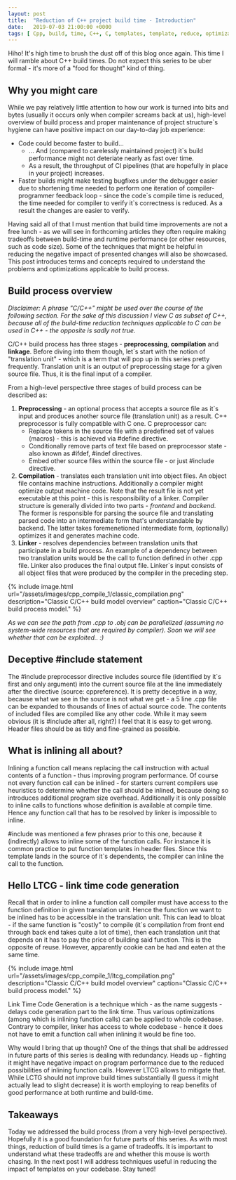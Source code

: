 ```yaml
---
layout: post
title:  "Reduction of C++ project build time - Introduction"
date:   2019-07-03 21:00:00 +0000
tags: [ Cpp, build, time, C++, C, templates, template, reduce, optimization]
---
```


Hiho!
It's high time to brush the dust off of this blog once again. This time I will ramble about C++ build times. Do not expect this series to be uber formal - it's more of a "food for thought" kind of thing. 

## Why you might care

While we pay relatively little attention to how our work is turned into bits and bytes (usually it occurs only when compiler screams back at us), high-level overview of build process and proper maintenance of project structure`s hygiene can have positive impact on our day-to-day job experience:
* Code could become faster to build...
    * ... And (compared to carelessly maintained project) it`s build performance might not deteriate nearly as fast over time.
    * As a result, the throughput of CI pipelines (that are hopefully in place in your project) increases.
* Faster builds might make testing bugfixes under the debugger easier due to shortening time needed to perform one iteration of compiler-programmer feedback loop - since the code\`s compile time is reduced, the time needed for compiler to verify it\`s correctness is reduced. As a result the changes are easier to verify.

Having said all of that I must mention that build time improvements are not a free lunch - as we will see in forthcoming articles they often require making tradeoffs between build-time and runtime performance (or other resources, such as code size). Some of the techniques that might be helpful in reducing the negative impact of presented changes will also be showcased. This post introduces terms and concepts required to understand the problems and optimizations applicable to build process.

## Build process overview
*Disclaimer: A phrase "C/C++" might be used over the course of the following section. For the sake of this discussion I view C as subset of C++, because all of the build-time reduction techniques applicable to C can be used in C++ - the opposite is sadly not true.*

C/C++ build process has three stages - **preprocessing**, **compilation** and **linkage**. Before diving into them though, let`s start with the notion of "translation unit" - which is a term that will pop up in this series pretty frequently.
Translation unit is an output of preprocessing stage for a given source file. Thus, it is the final input of a compiler.

From a high-level perspective three stages of build process can be described as:
1. **Preprocessing** - an optional process that accepts a source file as it`s input and produces another source file (translation unit) as a result. C++ preprocessor is fully compatible with C one.
C preprocessor can:
    - Replace tokens in the source file with a predefined set of values (macros) - this is achieved via #define directive.
    - Conditionally remove parts of text file based on preprocessor state - also known as #ifdef, #indef directives.
    - Embed other source files within the source file - or just #include directive.
2. **Compilation** - translates each translation unit into object files. An object file contains machine instructions. Additionally a compiler might optimize output machine code. Note that the result file is not yet executable at this point - this is responsibility of a linker.
Compiler structure is generally divided into two parts - *frontend* and *backend*. The former is responsible for parsing the source file and translating parsed code into an intermediate form that's understandable by backend. The latter takes foremenetioned intermediate form, (optionally) optimizes it and generates machine code.
3. **Linker** - resolves dependencies between translation units that participate in a build process. An example of a dependency between two translation units would be the call to function defined in other .cpp file.
Linker also produces the final output file. Linker`s input consists of all object files that were produced by the compiler in the preceding step.

{% include image.html url="/assets/images/cpp_compile_1/classic_compilation.png" description="Classic C/C++ build model overview" caption="Classic C/C++ build process model." %}

*As we can see the path from .cpp to .obj can be parallelized (assuming no system-wide resources that are required by compiler). Soon we will see whether that can be exploited.. :)*

## Deceptive \#include statement
The \#include preprocessor directive includes source file (identified by it\`s first and only argument) into the current source file at the line immediately after the directive (source: cppreference). It is pretty deceptive in a way, because what we see in the source is not what we get - a 5 line .cpp file can be expanded to thousands of lines of actual source code. The contents of included files are compiled like any other code. While it may seem obvious (it is \#include after all, right?) I feel that it is easy to get wrong. Header files should be as tidy and fine-grained as possible.

## What is inlining all about?
Inlining a function call means replacing the call instruction with actual contents of a function - thus improving program performance. Of course not every function call can be inlined - for starters current compilers use heuristics to determine whether the call should be inlined, because doing so introduces additional program size overhead. Additionally it is only possible to inline calls to functions whose definition is available at compile time.
Hence any function call that has to be resolved by linker is impossible to inline.

\#include was mentioned a few phrases prior to this one, because it (indirectly) allows to inline some of the function calls. For instance it is common practice to put function templates in header files. Since this template lands in the source of it\`s dependents, the compiler can inline the call to the function.

## Hello LTCG - link time code generation

Recall that in order to inline a function call compiler must have access to the function definition in given translation unit. Hence the function we want to be inlined has to be accessible in the translation unit. This can lead to bloat - if the same function is "costly" to compile (it\`s compilation from front end through back end takes quite a lot of time), then each translation unit that depends on it has to pay the price of building said function. This is the opposite of reuse. However, apparently cookie can be had and eaten at the same time.

{% include image.html url="/assets/images/cpp_compile_1/ltcg_compilation.png" description="Classic C/C++ build model overview" caption="Classic C/C++ build process model." %}

Link Time Code Generation is a technique which - as the name suggests - delays code generation part to the link time. Thus various optimizations (among which is inlining function calls) can be applied to whole codebase.
Contrary to compiler, linker has access to whole codebase - hence it does not have to emit a function call when inlining it would be fine too.

Why would I bring that up though? One of the things that shall be addressed in future parts of this series is dealing with redundancy. Heads up - fighting it might have negative impact on program performance due to the reduced possibilities of inlining function calls. However LTCG allows to mitigate that.
While LCTG should not improve build times substantially (I guess it might actually lead to slight decrease) it is worth employing to reap benefits of good performance at both runtime and build-time.

## Takeaways
Today we addressed the build process (from a very high-level perspective). Hopefully it is a good foundation for future parts of this series.
As with most things, reduction of build times is a game of tradeoffs. It is important to understand what these tradeoffs are and whether this mouse is worth chasing. 
In the next post I will address techniques useful in reducing the impact of templates on your codebase. Stay tuned!

